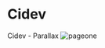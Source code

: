 # Cidev
 Cidev - Parallax
![pageone](https://user-images.githubusercontent.com/84210050/122771850-32cd6a80-d27d-11eb-87bf-26abf06275ca.png)
